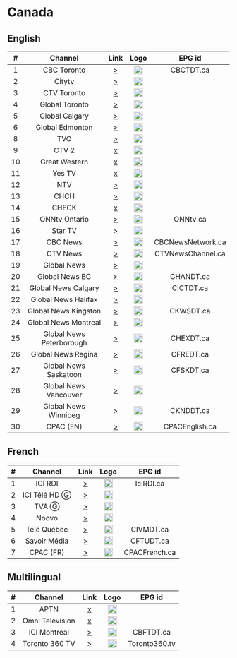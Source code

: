 <h1>Canada</h1>

<h2>English</h2>

| #   | Channel         | Link  | Logo | EPG id |
|:---:|:---------------:|:-----:|:----:|:------:|
| 1   | CBC Toronto     | [>](https://bozztv.com/teleyupp1/teleup-ydcl2V1MVC/playlist.m3u8) | <img height="20" src="https://i.imgur.com/H5yEbxf.png"/> | CBCTDT.ca |
| 2   | Citytv          | [>](https://bozztv.com/teleyupp1/teleup-iSykLSKMFr/tracks-v1a1/mono.m3u8) | <img height="20" src="https://i.imgur.com/BlFNlHz.png"/> | 
| 3   | CTV Toronto     | [>](https://bozztv.com/teleyupp1/teleup-zxsJFt6VvY/playlist.m3u8) | <img height="20" src="https://i.imgur.com/qOutOWN.png"/> |
| 4   | Global Toronto  | [>](https://d128o1k7zh3htz.cloudfront.net/out/v1/74a58360a3734f97b74ba439bc678044/index.m3u8) | <img height="20" src="https://i.imgur.com/2CxLO4H.png"/> |
| 5   | Global Calgary  | [>](https://dfmjr9irb1dl5.cloudfront.net/out/v1/454010ff309e4963a087f5802856e346/index.m3u8) | <img height="20" src="https://i.imgur.com/2CxLO4H.png"/> |
| 6   | Global Edmonton | [>](https://da7sdtkzly6qj.cloudfront.net/out/v1/b317f6c10f2e493993bd2b5314df1c7c/index_1.m3u8) | <img height="20" src="https://i.imgur.com/2CxLO4H.png"/> |
| 8   | TVO             | [>](https://bozztv.com/teleyupp1/teleup-OMZsmYVUMp/playlist.m3u8) | <img height="20" src="https://i.imgur.com/PkBPPcL.png"/> |
| 9   | CTV 2           | [x]() | <img height="20" src=""/> |
| 10  | Great Western   | [x]() | <img height="20" src=""/> |
| 11  | Yes TV          | [x]() | <img height="20" src=""/> |
| 12  | NTV             | [>](http://152.89.62.111:8080/nXyAiP3DNp/QgOuvocpGv/223012) | <img height="20" src="https://i.imgur.com/b8W3Aah.png"/> |
| 13  | CHCH            | [>](http://152.89.62.111:8080/nXyAiP3DNp/QgOuvocpGv/222841) | <img height="20" src="https://i.imgur.com/jYSXaga.png"/> |
| 14  | CHECK           | [x]() | <img height="20" src=""/> |
| 15  | ONNtv Ontario   | [>](https://onntv.vantrix.tv:443/onntv_hls/1080p/onntv_hls-HLS-1080p.m3u8) | <img height="20" src="https://i.imgur.com/zz5ST9K.png"/> | ONNtv.ca |
| 16  | Star TV         | [>](http://live.canadastartv.com:1935/canadastartv/canadastartv/playlist.m3u) | <img height="20" src="https://i.imgur.com/Ap54LCC.png"/> |
| 17  | CBC News        | [>](https://cbcnewshd-f.akamaihd.net/i/cbcnews_1@8981/index_2500_av-p.m3u8) | <img height="20" src="https://i.imgur.com/1EqQGKS.png"/> | CBCNewsNetwork.ca |
| 18  | CTV News        | [>](https://pe-fa-lp02a.9c9media.com/live/News1Digi/p/hls/00000201/38ef78f479b07aa0/index/0c6a10a2/live/stream/h264/v1/3500000/manifest.m3u8) | <img height="20" src="https://i.imgur.com/T3oBeiX.png"/> | CTVNewsChannel.ca |
| 19  | Global News     | [>](https://siloh.pluto.tv/lilo/production/GlobalNews/National/CAN/master.m3u8) | <img height="20" src="https://i.imgur.com/IpfmG93.png"/> |
| 20  | Global News BC  | [>](https://siloh.pluto.tv/lilo/production/GlobalNews/BC/CAN/master.m3u8) | <img height="20" src="https://i.imgur.com/IpfmG93.png"/> | CHANDT.ca |
| 21  | Global News Calgary      | [>](https://siloh.pluto.tv/lilo/production/GlobalNews/Calgary/CAN/master.m3u8) | <img height="20" src="https://i.imgur.com/IpfmG93.png"/> | CICTDT.ca |
| 22  | Global News Halifax      | [>](https://siloh.pluto.tv/lilo/production/GlobalNews/Halifax/CAN/master.m3u8) | <img height="20" src="https://i.imgur.com/IpfmG93.png"/> |
| 23  | Global News Kingston     | [>](https://siloh.pluto.tv/lilo/production/GlobalNews/Kingston/CAN/master.m3u8) | <img height="20" src="https://i.imgur.com/IpfmG93.png"/> | CKWSDT.ca |
| 24  | Global News Montreal     | [>](https://siloh.pluto.tv/lilo/production/GlobalNews/Montreal/CAN/master.m3u8) | <img height="20" src="https://i.imgur.com/IpfmG93.png"/> |
| 25  | Global News Peterborough | [>](https://siloh.pluto.tv/lilo/production/GlobalNews/Peterborough/CAN/master.m3u8) | <img height="20" src="https://i.imgur.com/IpfmG93.png"/> | CHEXDT.ca |
| 26  | Global News Regina       | [>](https://siloh.pluto.tv/lilo/production/GlobalNews/Regina/CAN/master.m3u8) | <img height="20" src="https://i.imgur.com/IpfmG93.png"/> | CFREDT.ca |
| 27  | Global News Saskatoon    | [>](https://siloh.pluto.tv/lilo/production/GlobalNews/Saskatoon/CAN/master.m3u8) | <img height="20" src="https://i.imgur.com/IpfmG93.png"/> | CFSKDT.ca |
| 28  | Global News Vancouver    | [>](https://d8i9f8op7jmyk.cloudfront.net/out/v1/89a3f0453e134472a2101f6264d055ae/index.m3u8) | <img height="20" src="https://i.imgur.com/IpfmG93.png"/> |
| 29  | Global News Winnipeg     | [>](https://siloh.pluto.tv/lilo/production/GlobalNews/Winnipeg/CAN/master.m3u8) | <img height="20" src="https://i.imgur.com/IpfmG93.png"/> | CKNDDT.ca |
| 30  | CPAC (EN)       | [>](https://d7z3qjdsxbwoq.cloudfront.net/groupa/live/f9809cea-1e07-47cd-a94d-2ddd3e1351db/live.isml/.m3u8) | <img height="20" src="https://i.imgur.com/AbdFD0S.png"/> | CPACEnglish.ca |

<h2>French</h2>

| #   | Channel      | Link   | Logo | EPG id |
|:---:|:------------:|:------:|:----:|:------:|
| 1   | ICI RDI      | [>](https://rcavlive.akamaized.net/hls/live/704025/xcanrdi/master.m3u8) | <img height="20" src="https://upload.wikimedia.org/wikipedia/commons/thumb/0/0a/ICI_RDI_logo.svg/640px-ICI_RDI_logo.svg.png"/> | IciRDI.ca |
| 2   | ICI Télé HD Ⓖ | [>](https://rcavlive.akamaized.net/hls/live/696615/xcancbft/master.m3u8) | <img height="20" src="https://i.imgur.com/HsSi3NV.png"/> |
| 3   | TVA Ⓖ       | [>](https://tvalive.akamaized.net/hls/live/2012413/tva01/master.m3u8) | <img height="20" src="https://i.imgur.com/1GR8Szn.png"/> |
| 4   | Noovo        | [>](https://pe-ak-lp04a-9c9media.akamaized.net/live/NOOVO/p/dash/00000001/f481c583dbd06b6c/manifest.mpd) | <img height="20" src="https://i.imgur.com/BL9ziSJ.png"/> |
| 5   | Télé Québec  | [>](https://bcovlive-a.akamaihd.net/575d86160eb143458d51f7ab187a4e68/us-east-1/6101674910001/playlist.m3u8) | <img height="20" src="https://i.imgur.com/8grBWK9.png"/> | CIVMDT.ca |
| 6   | Savoir Média | [>](https://hls.savoir.media/live/stream.m3u8) | <img height="20" src="https://i.imgur.com/pa4wOVY.png"/> | CFTUDT.ca |
| 7   | CPAC (FR)    | [>](https://bcsecurelivehls-i.akamaihd.net/hls/live/680604/1242843915001_3/master.m3u8) | <img height="20" src="https://i.imgur.com/AbdFD0S.png"/> | CPACFrench.ca |


<h2>Multilingual</h2>

| #   | Channel           | Link   | Logo | EPG id |
|:---:|:-----------------:|:------:|:----:|:------:|
| 1   | APTN              | [x]() | <img height="20" src="https://i.imgur.com/S213Hyb.png"/> |
| 2   | Omni Television   | [x]() | <img height="20" src=""/> |
| 3   | ICI Montreal    | [>](https://amdici.akamaized.net/hls/live/873426/ICI-Live-Stream/master.m3u8) | <img height="20" src="https://i.imgur.com/Z1b2TJD.png"/> | CBFTDT.ca |
| 4   | Toronto 360 TV   | [>](http://cdn3.toronto360.tv:8081/toronto360/hd/playlist.m3u8) | <img height="20" src="https://i.imgur.com/PkWndsv.png"/> | Toronto360.tv |
